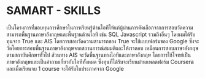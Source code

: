 
# SAMART - SKILLS
เป็นโครงการที่มอบทุนการศึกษาในการเรียนรู้ด้านไอทีให้แก่ผู้ผ่านการคัดเลือกจากการสอบวัดความสามารถพื้นฐานภาษาอังกฤษและพื้นฐานด้านไอที เช่น SQL Javascript รวมถึงอื่นๆ โดยผมได้รับทุนจาก True และ AIS โดยการสอบวัดความสามารถของ True จะใช้แบบฟอร์มของ Google ซึ่งจะวัดโดยการสอบพื้นฐานภาษาอังกฤษจากสถานการณ์สมมติและให้เราตอบ เหมือนการสอบภาษาอังกฤษตามสถาบันศึกษาทั่วไป ส่วนทาง AIS จะวัดพื้นฐานทางไอทีและภาษาอังกฤษ โดยการใช้โจทย์เป็นภาษาอังกฤษและเป็นคำถามเกี่ยวกับไอทีทั้งหมด ซึ่งทุนที่ได้รับจะเรียนผ่านแพลตฟอร์ม Coursera และเมื่อเรียนจบ 1 course จะได้รับใบประกาศจาก Google


